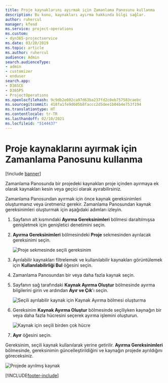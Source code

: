 ```yaml
---
title: Proje kaynaklarını ayırmak için Zamanlama Panosunu kullanma
description: Bu konu, kaynakları ayırma hakkında bilgi sağlar.
author: ruhercul
manager: kfend
ms.service: project-operations
ms.custom:
- dyn365-projectservice
ms.date: 03/28/2019
ms.topic: article
ms.author: ruhercul
audience: Admin
search.audienceType:
- admin
- customizer
- enduser
search.app:
- D365CE
- D365PS
- ProjectOperations
ms.openlocfilehash: 9c9db2e602ca97d63ba237fd2c0eb757583caebc
ms.sourcegitcommit: 418fa1fe9d605b8faccc2d5dee1b04b4e753f194
ms.translationtype: HT
ms.contentlocale: tr-TR
ms.lasthandoff: 02/10/2021
ms.locfileid: "5144437"
---
```

# <a name="use-the-schedule-board-to-book-project-resources"></a>Proje kaynaklarını ayırmak için Zamanlama Panosunu kullanma

[!include [banner](../includes/psa-now-project-operations.md)]

Zamanlama Panosunda bir projedeki kaynakları proje içinden ayırmaya ek olarak kaynakları kesin veya geçici olarak ayırabilirsiniz.

Zamanlama Panosundan ayırmak için önce kaynak gereksinimleri oluşturmanız veya üretmeniz gerekir. Zamanlama Panosundan kaynak gereksinimleri oluşturmak için aşağıdaki adımları izleyin.

1. Sayfanın alt kısmındaki **Ayırma Gereksinimleri** bölmesi daraltılmışsa genişletmek için genişletici denetimini seçin.
2. **Ayırma Gereksinimleri** bölmesindeki **Proje** sekmesinden ayrılacak gereksinimi seçin.

    ![Proje sekmesinde seçili gereksinim](media/Resource-Management-image73.png)

3. Ayrılabilir kaynakları filtrelemek ve kullanılabilir kaynakları görüntülemek için **Kullanılabilirliği Bul** öğesini seçin. 
4. Zamanlama Panosundan bir veya daha fazla kaynak seçin. 
5. Sayfanın sağ tarafındaki **Kaynak Ayırma Oluştur** bölmesinde ayırma bilgilerini girin ve ardından **Ayır ve Çık**'ı seçin.

    ![Seçili ayrılabilir kaynak için Kaynak Ayırma bölmesi oluşturma](media/Resource-Management-image74.png)

6. Gereksinim **Kaynak Ayırma Oluştur** bölmesinde seçiliyken kaynağın bir veya daha fazla hücresini seçerek ayırma işlemini oluşturun.

    ![Kaynak için seçili birden çok hücre](media/Resource-Management-image75.png)

7. **Ayır** öğesini seçin.

Gereksinim, seçili kaynak kullanılarak yerine getirilir. **Ayırma Gereksinimleri** bölmesinde, gereksinimin güncelleştirildiğini ve kaynağın projede ayrıldığını göreceksiniz.

![Projede ayrılmış kaynak](media/Resource-Management-image76.png)


[!INCLUDE[footer-include](../includes/footer-banner.md)]